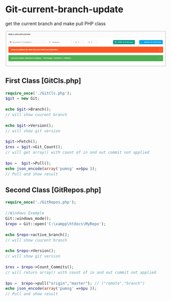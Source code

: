 # Git-current-branch-update
get the current branch and make pull PHP class

![Screenshot](screenshot.PNG)

## First Class [GitCls.php]
```php
require_once('./GitCls.php');
$git = new Git;

echo $git->Branch();
// will show cuurent branch

echo $git->Version();
// will show git version

$git->Fetch();
$res = $git->Git_Count();
// will get array() with count of in and out commit not applied

$pu =  $git->Pull();
echo json_encode(array('pumsg' =>$pu ));
// Pull and show result
```
## Second Class [GitRepos.php]
```php
require_once('./GitRepos.php');

//Windows Exemple
Git::windows_mode();
$repo = Git::open('C:\xampp\htdocs\MyRepo');

echo $repo->active_branch();
// will show cuurent branch

echo $repo->Version();
// will show git version

$res = $repo->Count_Commits();
// will return array() with count of in and out commit not applied

$pu =  $repo->pull("origin","master"); // ("remote","branch")
echo json_encode(array('pumsg' =>$pu ));
// Pull and show result
```
